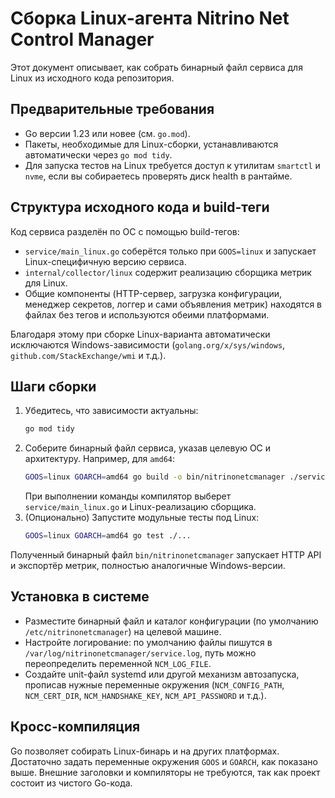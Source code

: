 # Сборка Linux-агента Nitrino Net Control Manager

Этот документ описывает, как собрать бинарный файл сервиса для Linux из исходного кода репозитория.

## Предварительные требования

* Go версии 1.23 или новее (см. `go.mod`).
* Пакеты, необходимые для Linux-сборки, устанавливаются автоматически через `go mod tidy`.
* Для запуска тестов на Linux требуется доступ к утилитам `smartctl` и `nvme`, если вы собираетесь проверять диск health в рантайме.

## Структура исходного кода и build-теги

Код сервиса разделён по ОС с помощью build-тегов:

* `service/main_linux.go` соберётся только при `GOOS=linux` и запускает Linux-специфичную версию сервиса.
* `internal/collector/linux` содержит реализацию сборщика метрик для Linux.
* Общие компоненты (HTTP-сервер, загрузка конфигурации, менеджер секретов, логгер и сами объявления метрик) находятся в файлах без тегов и используются обеими платформами.

Благодаря этому при сборке Linux-варианта автоматически исключаются Windows-зависимости (`golang.org/x/sys/windows`, `github.com/StackExchange/wmi` и т.д.).

## Шаги сборки

1. Убедитесь, что зависимости актуальны:
   ```bash
   go mod tidy
   ```
2. Соберите бинарный файл сервиса, указав целевую ОС и архитектуру. Например, для `amd64`:
   ```bash
   GOOS=linux GOARCH=amd64 go build -o bin/nitrinonetcmanager ./service
   ```
   При выполнении команды компилятор выберет `service/main_linux.go` и Linux-реализацию сборщика.
3. (Опционально) Запустите модульные тесты под Linux:
   ```bash
   GOOS=linux GOARCH=amd64 go test ./...
   ```

Полученный бинарный файл `bin/nitrinonetcmanager` запускает HTTP API и экспортёр метрик, полностью аналогичные Windows-версии.

## Установка в системе

* Разместите бинарный файл и каталог конфигурации (по умолчанию `/etc/nitrinonetcmanager`) на целевой машине.
* Настройте логирование: по умолчанию файлы пишутся в `/var/log/nitrinonetcmanager/service.log`, путь можно переопределить переменной `NCM_LOG_FILE`.
* Создайте unit-файл systemd или другой механизм автозапуска, прописав нужные переменные окружения (`NCM_CONFIG_PATH`, `NCM_CERT_DIR`, `NCM_HANDSHAKE_KEY`, `NCM_API_PASSWORD` и т.д.).

## Кросс-компиляция

Go позволяет собирать Linux-бинарь и на других платформах. Достаточно задать переменные окружения `GOOS` и `GOARCH`, как показано выше. Внешние заголовки и компиляторы не требуются, так как проект состоит из чистого Go-кода.

